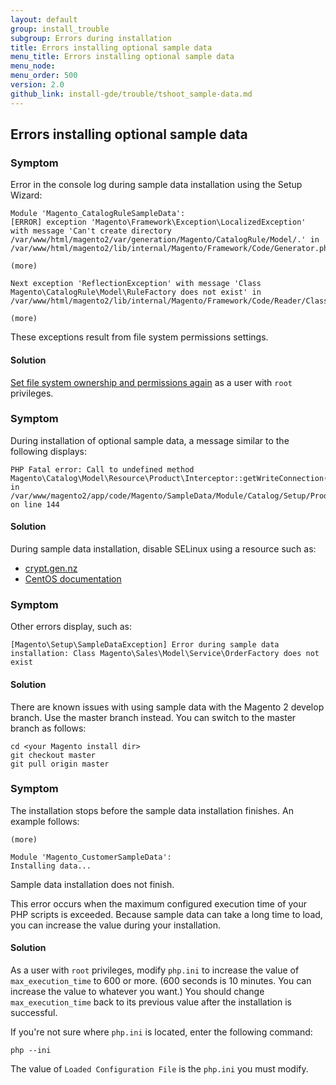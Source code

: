 ```yaml
---
layout: default 
group: install_trouble
subgroup: Errors during installation
title: Errors installing optional sample data
menu_title: Errors installing optional sample data
menu_node: 
menu_order: 500
version: 2.0
github_link: install-gde/trouble/tshoot_sample-data.md
---
```


<h2 id="install-trouble-sample">Errors installing optional sample data</h2>

### Symptom
Error in the console log during sample data installation using the Setup Wizard:

	Module 'Magento_CatalogRuleSampleData':
	[ERROR] exception 'Magento\Framework\Exception\LocalizedException' with message 'Can't create directory /var/www/html/magento2/var/generation/Magento/CatalogRule/Model/.' in /var/www/html/magento2/lib/internal/Magento/Framework/Code/Generator.php:103

	(more)

	Next exception 'ReflectionException' with message 'Class Magento\CatalogRule\Model\RuleFactory does not exist' in /var/www/html/magento2/lib/internal/Magento/Framework/Code/Reader/ClassReader.php:29

	(more)

These exceptions result from file system permissions settings.

#### Solution
<a href="{{page.baseurl}}install-gde/install/web/install-web-sample-data.html#instgde-prereq-compose-clone-perms">Set file system ownership and permissions again</a> as a user with `root` privileges.

### Symptom

During installation of optional sample data, a  message similar to the following displays: 

	PHP Fatal error: Call to undefined method Magento\Catalog\Model\Resource\Product\Interceptor::getWriteConnection() in /var/www/magento2/app/code/Magento/SampleData/Module/Catalog/Setup/Product/Gallery.php on line 144

#### Solution

During sample data installation, disable SELinux using a resource such as:

*	<a href="http://www.crypt.gen.nz/selinux/disable_selinux.html#DIS2" target="_blank">crypt.gen.nz</a>
*	<a href="https://www.centos.org/docs/5/html/5.1/Deployment_Guide/sec-sel-enable-disable.html" target="_blank">CentOS documentation</a>

### Symptom
Other errors display, such as:

	[Magento\Setup\SampleDataException] Error during sample data installation: Class Magento\Sales\Model\Service\OrderFactory does not exist

#### Solution

There are known issues with using sample data with the Magento 2 develop branch. Use the master branch instead. You can switch to the master branch as follows:

	cd <your Magento install dir>
	git checkout master
	git pull origin master

### Symptom

The installation stops before the sample data installation finishes. An example follows:

	(more)

	Module 'Magento_CustomerSampleData':
	Installing data...

Sample data installation does not finish.

This error occurs when the maximum configured execution time of your PHP scripts is exceeded. Because sample data can take a long time to load, you can increase the value during your installation.

#### Solution

As a user with `root` privileges, modify `php.ini` to increase the value of `max_execution_time` to 600 or more. (600 seconds is 10 minutes. You can increase the value to whatever you want.) You should change `max_execution_time` back to its previous value after the installation is successful.

If you're not sure where `php.ini` is located, enter the following command:

	php --ini

The value of `Loaded Configuration File` is the `php.ini` you must modify.
